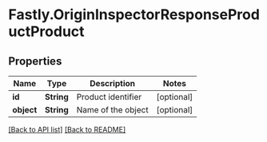 # Fastly.OriginInspectorResponseProductProduct

## Properties

Name | Type | Description | Notes
------------ | ------------- | ------------- | -------------
**id** | **String** | Product identifier | [optional] 
**object** | **String** | Name of the object | [optional] 


[[Back to API list]](../../README.md#endpoints) [[Back to README]](../../README.md)
